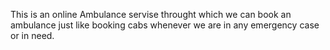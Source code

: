 This is an online Ambulance servise throught which we can book an ambulance just like booking cabs whenever we are in any emergency case or in need.
